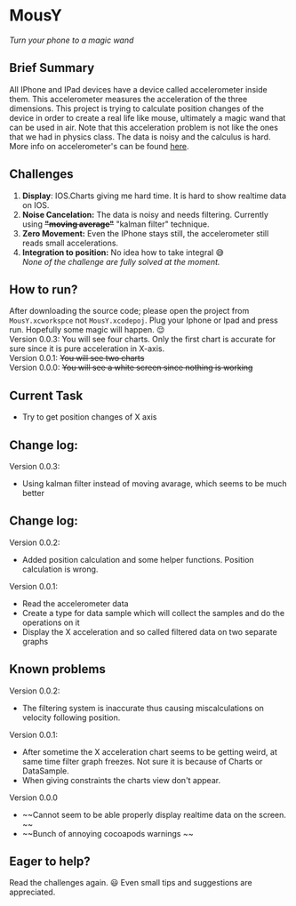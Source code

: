 # MousY
*Turn your phone to a magic wand*

## Brief Summary
All IPhone and IPad devices have a device called accelerometer inside them. This accelerometer measures the acceleration of the three dimensions. This project is trying to calculate position changes of the device in order to create a real life like mouse, ultimately a magic wand that can be used in air. 
Note that this acceleration problem is not like the ones that we had in physics class. The data is noisy and the calculus is hard. 
More info on accelerometer's can be found [here](https://en.wikipedia.org/wiki/Accelerometer).

## Challenges
1. **Display**: IOS.Charts giving me hard time. It is hard to show realtime data on IOS.
2. **Noise Cancelation:** The data is noisy and needs filtering. Currently using **~~"moving average"~~** "kalman filter" technique.
3. **Zero Movement:** Even the IPhone stays still, the accelerometer still reads small accelerations. 
4. **Integration to position:** No idea how to take integral :sweat_smile:  
*None of the challenge are fully solved at the moment.*

## How to run?
After downloading the source code; please open the project from `MousY.xcworkspce` not `MousY.xcodepoj`. Plug your Iphone or Ipad and press run. Hopefully some magic will happen. :relieved:  
Version 0.0.3: You will see four charts. Only the first chart is accurate for sure since it is pure acceleration in X-axis.  
Version 0.0.1: ~~You will see two charts~~  
Version 0.0.0: ~~You will see a white screen since nothing is working~~

## Current Task
* Try to get position changes of X axis

## Change log: 
Version 0.0.3:
* Using kalman filter instead of moving avarage, which seems to be much better  

## Change log: 
Version 0.0.2:  

* Added position calculation and some helper functions. Position calculation is wrong. 

Version 0.0.1:  

* Read the accelerometer data  
* Create a type for data sample which will collect the samples and do the operations on it    
* Display the X acceleration and so called filtered data on two separate graphs  

## Known problems  

Version 0.0.2:

* The filtering system is inaccurate thus causing miscalculations on velocity following position.

Version 0.0.1:

* After sometime the X acceleration chart seems to be getting weird, at same time filter graph freezes. Not sure it is because of Charts or DataSample.
* When giving constraints the charts view don't appear.

Version 0.0.0 

* ~~Cannot seem to be able properly display realtime data on the screen. ~~  
* ~~Bunch of annoying cocoapods warnings ~~

## Eager to help?
Read the challenges again. :smiley: Even small tips and suggestions are appreciated.
